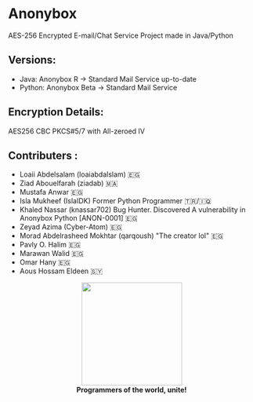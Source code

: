 # Anonybox
AES-256 Encrypted E-mail/Chat Service Project made in Java/Python

## Versions:
- Java:
Anonybox R -> Standard Mail Service up-to-date
- Python:
Anonybox Beta -> Standard Mail Service

## Encryption Details:
AES256 CBC PKCS#5/7 with All-zeroed IV

## Contributers :
* Loaii Abdelsalam (loaiabdalslam) 🇪🇬
* Ziad Abouelfarah (ziadab) 🇲🇦
* Mustafa Anwar 🇪🇬
* Isla Mukheef (IslaIDK) Former Python Programmer 🇹🇷/🇮🇶
* Khaled Nassar (knassar702) Bug Hunter. Discovered A vulnerability in Anonybox Python [ANON-0001] 🇪🇬
* Zeyad Azima (Cyber-Atom) 🇪🇬
* Morad Abdelrasheed Mokhtar (qarqoush) "The creator lol" 🇪🇬
* Pavly O. Halim 🇪🇬
* Marawan Walid 🇪🇬
* Omar Hany 🇪🇬
* Aous Hossam Eldeen 🇸🇾 

<p align="center">
<img width="205" height="210" src="https://i.ya-webdesign.com/images/badge-transparent-communist-1.png">
<br>
<b>Programmers of the world, unite!</b>
</p>
